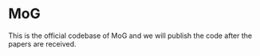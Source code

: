 # MoG
This is the official codebase of MoG and we will publish the code after the papers are received.
